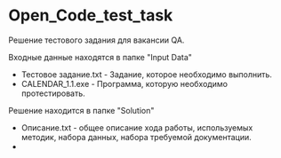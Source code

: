 # Open_Code_test_task
Решение тестового задания для вакансии QA.

Входные данные находятся в папке "Input Data"
- Тестовое задание.txt - Задание, которое необходимо выполнить.
- CALENDAR_1.1.exe - Программа, которую необходимо протестировать.

Решение находится в папке "Solution"
- Описание.txt - общее описание хода работы, используемых методик, набора данных, набора требуемой документации.
-  
